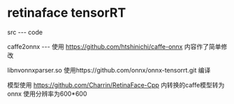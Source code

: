 # retinaface tensorRT

src --- code

caffe2onnx --- 使用 https://github.com/htshinichi/caffe-onnx 内容作了简单修改

libnvonnxparser.so 使用https://github.com/onnx/onnx-tensorrt.git 编译 

模型使用 https://github.com/Charrin/RetinaFace-Cpp  内转换的caffe模型转为onnx 使用分辨率为600*600



